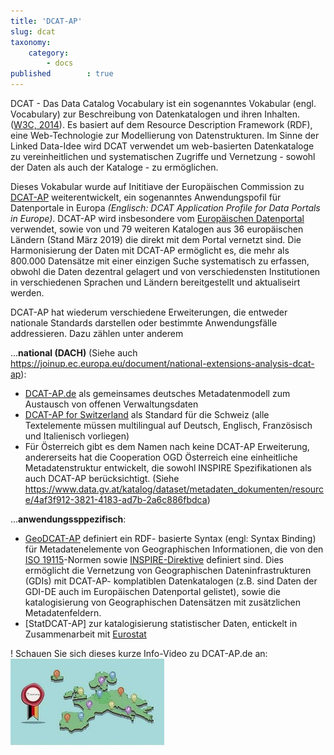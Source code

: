 ```yaml
---
title: 'DCAT-AP'
slug: dcat
taxonomy:
    category:
        - docs
published        : true
---
```


DCAT - Das Data Catalog Vocabulary ist ein sogenanntes Vokabular (engl. Vocabulary) zur Beschreibung von Datenkatalogen und ihren Inhalten. ([W3C, 2014](/opendata/literatur#world2014data)). Es basiert auf dem Resource Description Framework (RDF), eine Web-Technologie zur Modellierung von Datenstrukturen. Im Sinne der Linked Data-Idee wird DCAT verwendet um web-basierten Datenkataloge zu vereinheitlichen und systematischen Zugriffe und Vernetzung - sowohl der Daten als auch der Kataloge - zu ermöglichen.

Dieses Vokabular wurde auf Inititiave der Europäischen Commission zu [DCAT-AP](https://joinup.ec.europa.eu/solution/dcat-application-profile-data-portals-europe) weiterentwickelt, ein sogenanntes Anwendungspofil für Datenportale in Europa *(Englisch:  DCAT Application Profile for Data Portals in Europe)*. DCAT-AP wird insbesondere vom [Europäischen Datenportal](https://www.europeandataportal.eu/) verwendet, sowie von und 79 weiteren Katalogen aus 36 europäischen Ländern (Stand März 2019) die direkt mit dem Portal vernetzt sind. Die Harmonisierung der Daten mit DCAT-AP ermöglicht es, die mehr als 800.000 Datensätze mit einer einzigen Suche systematisch zu erfassen, obwohl die Daten dezentral gelagert und von verschiedensten Institutionen in verschiedenen Sprachen und Ländern bereitgestellt und aktualiseirt werden.

DCAT-AP hat wiederum verschiedene Erweiterungen, die entweder nationale Standards darstellen oder bestimmte Anwendungsfälle addressieren. Dazu zählen unter anderem

...**national (DACH)** (Siehe auch https://joinup.ec.europa.eu/document/national-extensions-analysis-dcat-ap):
- [DCAT-AP.de](https://www.dcat-ap.de) als gemeinsames deutsches Metadatenmodell zum Austausch von offenen Verwaltungsdaten
- [DCAT-AP for Switzerland](https://handbook.opendata.swiss/en/library/ch-dcat-ap) als Standard für die Schweiz (alle Textelemente müssen multilingual auf Deutsch, Englisch, Französisch und Italienisch vorliegen)
- Für Österreich gibt es dem Namen nach keine DCAT-AP Erweiterung, andererseits hat die Cooperation OGD Österreich eine einheitliche Metadatenstruktur entwickelt, die sowohl INSPIRE Spezifikationen als auch DCAT-AP berücksichtigt. (Siehe https://www.data.gv.at/katalog/dataset/metadaten_dokumenten/resource/4af3f912-3821-4183-ad7b-2a6c886fbdca)

...**anwendungssppezifisch**:
- [GeoDCAT-AP](https://joinup.ec.europa.eu/release/dcat-ap/12) definiert ein RDF- basierte Syntax (engl: Syntax Binding) für Metadatenelemente von Geographischen Informationen, die von den [ISO 19115](https://www.iso.org/search.html?q=ISO%2019115)-Normen sowie [INSPIRE-Direktive](https://inspire.ec.europa.eu/) definiert sind. Dies ermöglicht die Vernetzung von Geographischen Dateninfrastrukturen (GDIs) mit DCAT-AP- komplatiblen Datenkatalogen (z.B. sind Daten der GDI-DE auch im Europäischen Datenportal gelistet), sowie die katalogisierung von Geographischen Datensätzen mit zusätzlichen Metadatenfeldern.
- [StatDCAT-AP] zur katalogisierung statistischer Daten, entickelt in Zusammenarbeit mit [Eurostat](https://ec.europa.eu/eurostat/)

! Schauen Sie sich dieses kurze Info-Video zu DCAT-AP.de an: <br/>[![zum Video](dcat_ap_de_video.jpg)](https://www.youtube.com/watch?v=DGCay_bbvDc)

<!--
Caption: DCAT-AP.de - der Standard zum Austausch von offenen Daten der öffentlichen Verwaltung

verwendet um die Dat



und dazu genutzt, die Metadaten in



verwendet und dazu


auf ein Best



Sinn des Vokabulars ist es, in einem einheitlichen maschinenlesbaren Format (technische Interoperabilität) und mit klar definierten Metadaten-Feldern (semantische Interoperabilität) Informationen über die Datensätze, die ein Datenkatalog enthält zu erfassen. Dadurch ist es möglich, solche Kataloge systematisch zu dursuchen und Auszuwerten. Die Ansätze sind dabei übertragbar: z.B. kann der Datenkatalog des Europäischen Datenportals auf die gleiche Weise ausgewertet werden wie das deutsche Datenportal GovData.

Die Europäische Union hat DCAT weiterentwickelt

DCAT ist wird insbesondere von Open Data-Portalen der öffentlichen Verwaltung verwendet. Die



 Im Zuge nationaler oder und internationaler Bemühungen sind verschiedene Metadaten-Strukturen als Standards für Open Government Data entwickelt wurden, welche eine sogenanntes


Es gibt offizielle Standards

https://www.dcat-ap.de/def/


Do sind dem DCAT-Vokabular abgleitet sind


Bei Standisierten Schnit


 und sogar untereinander zu vernetzen. Bei einer einheitlichen Metadatenstruktur und Schnittstellen ist es auch möglich, mehrere Datenkataloge auf die gleiche Weise auszuwerten und zu dursuchen.






Metadatenmodel

https://www.govdata.de/ckan/catalog/catalog.rdf?profiles=euro_dcat_ap,dcatap_de
-->
